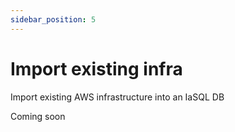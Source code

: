 ```yaml
---
sidebar_position: 5
---
```


# Import existing infra

Import existing AWS infrastructure into an IaSQL DB

Coming soon